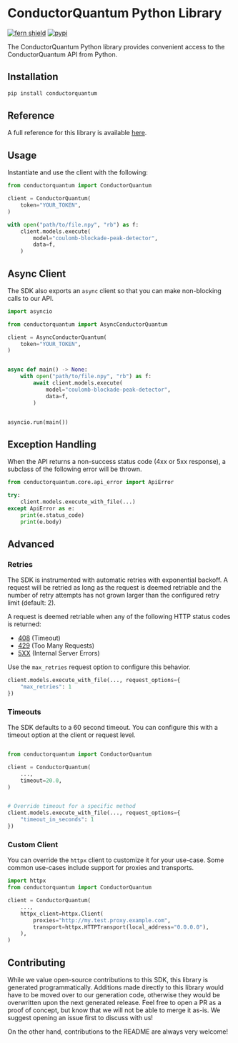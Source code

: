 # ConductorQuantum Python Library

[![fern shield](https://img.shields.io/badge/%F0%9F%8C%BF-Built%20with%20Fern-brightgreen)](https://buildwithfern.com?utm_source=github&utm_medium=github&utm_campaign=readme&utm_source=https%3A%2F%2Fgithub.com%2Fconductorquantum%2Fconductorquantum-python)
[![pypi](https://img.shields.io/pypi/v/conductorquantum)](https://pypi.python.org/pypi/conductorquantum)

The ConductorQuantum Python library provides convenient access to the ConductorQuantum API from Python.

## Installation

```sh
pip install conductorquantum
```

## Reference

A full reference for this library is available [here](./reference.md).

## Usage

Instantiate and use the client with the following:

```python
from conductorquantum import ConductorQuantum

client = ConductorQuantum(
    token="YOUR_TOKEN",
)

with open("path/to/file.npy", "rb") as f:
    client.models.execute(
        model="coulomb-blockade-peak-detector",
        data=f,
    )
```

## Async Client

The SDK also exports an `async` client so that you can make non-blocking calls to our API.

```python
import asyncio

from conductorquantum import AsyncConductorQuantum

client = AsyncConductorQuantum(
    token="YOUR_TOKEN",
)


async def main() -> None:
    with open("path/to/file.npy", "rb") as f:
        await client.models.execute(
            model="coulomb-blockade-peak-detector",
            data=f,
        )


asyncio.run(main())
```

## Exception Handling

When the API returns a non-success status code (4xx or 5xx response), a subclass of the following error
will be thrown.

```python
from conductorquantum.core.api_error import ApiError

try:
    client.models.execute_with_file(...)
except ApiError as e:
    print(e.status_code)
    print(e.body)
```

## Advanced

### Retries

The SDK is instrumented with automatic retries with exponential backoff. A request will be retried as long
as the request is deemed retriable and the number of retry attempts has not grown larger than the configured
retry limit (default: 2).

A request is deemed retriable when any of the following HTTP status codes is returned:

- [408](https://developer.mozilla.org/en-US/docs/Web/HTTP/Status/408) (Timeout)
- [429](https://developer.mozilla.org/en-US/docs/Web/HTTP/Status/429) (Too Many Requests)
- [5XX](https://developer.mozilla.org/en-US/docs/Web/HTTP/Status/500) (Internal Server Errors)

Use the `max_retries` request option to configure this behavior.

```python
client.models.execute_with_file(..., request_options={
    "max_retries": 1
})
```

### Timeouts

The SDK defaults to a 60 second timeout. You can configure this with a timeout option at the client or request level.

```python

from conductorquantum import ConductorQuantum

client = ConductorQuantum(
    ...,
    timeout=20.0,
)


# Override timeout for a specific method
client.models.execute_with_file(..., request_options={
    "timeout_in_seconds": 1
})
```

### Custom Client

You can override the `httpx` client to customize it for your use-case. Some common use-cases include support for proxies
and transports.
```python
import httpx
from conductorquantum import ConductorQuantum

client = ConductorQuantum(
    ...,
    httpx_client=httpx.Client(
        proxies="http://my.test.proxy.example.com",
        transport=httpx.HTTPTransport(local_address="0.0.0.0"),
    ),
)
```

## Contributing

While we value open-source contributions to this SDK, this library is generated programmatically.
Additions made directly to this library would have to be moved over to our generation code,
otherwise they would be overwritten upon the next generated release. Feel free to open a PR as
a proof of concept, but know that we will not be able to merge it as-is. We suggest opening
an issue first to discuss with us!

On the other hand, contributions to the README are always very welcome!
